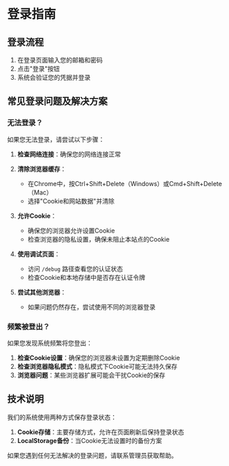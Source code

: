 # 登录指南

## 登录流程

1. 在登录页面输入您的邮箱和密码
2. 点击"登录"按钮
3. 系统会验证您的凭据并登录

## 常见登录问题及解决方案

### 无法登录？

如果您无法登录，请尝试以下步骤：

1. **检查网络连接**：确保您的网络连接正常
2. **清除浏览器缓存**：
   - 在Chrome中，按Ctrl+Shift+Delete（Windows）或Cmd+Shift+Delete（Mac）
   - 选择"Cookie和网站数据"并清除

3. **允许Cookie**：
   - 确保您的浏览器允许设置Cookie
   - 检查浏览器的隐私设置，确保未阻止本站点的Cookie

4. **使用调试页面**：
   - 访问 `/debug` 路径查看您的认证状态
   - 检查Cookie和本地存储中是否存在认证令牌

5. **尝试其他浏览器**：
   - 如果问题仍然存在，尝试使用不同的浏览器登录

### 频繁被登出？

如果您发现系统频繁将您登出：

1. **检查Cookie设置**：确保您的浏览器未设置为定期删除Cookie
2. **检查浏览器隐私模式**：隐私模式下Cookie可能无法持久保存
3. **浏览器问题**：某些浏览器扩展可能会干扰Cookie的保存

## 技术说明

我们的系统使用两种方式保存登录状态：

1. **Cookie存储**：主要存储方式，允许在页面刷新后保持登录状态
2. **LocalStorage备份**：当Cookie无法设置时的备份方案

如果您遇到任何无法解决的登录问题，请联系管理员获取帮助。 